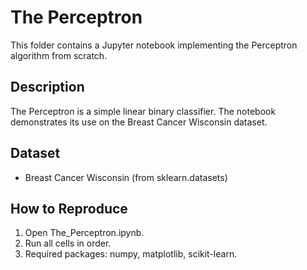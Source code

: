 # The Perceptron

This folder contains a Jupyter notebook implementing the Perceptron algorithm from scratch.

## Description
The Perceptron is a simple linear binary classifier. The notebook demonstrates its use on the Breast Cancer Wisconsin dataset.

## Dataset
- Breast Cancer Wisconsin (from sklearn.datasets)

## How to Reproduce
1. Open The_Perceptron.ipynb.
2. Run all cells in order.
3. Required packages: numpy, matplotlib, scikit-learn.
